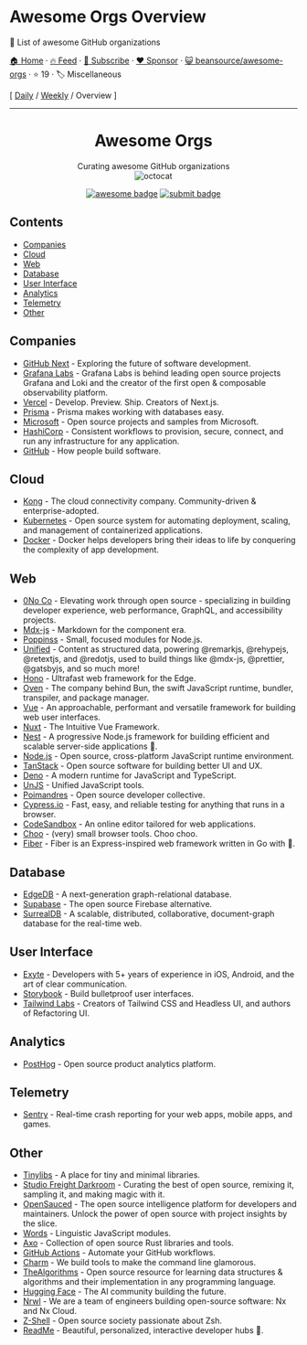 # Awesome Orgs Overview

🥰 List of awesome GitHub organizations

[🏠 Home](/README.md) · [🔥 Feed](https://www.trackawesomelist.com/beansource/awesome-orgs/rss.xml) · [📮 Subscribe](https://trackawesomelist.us17.list-manage.com/subscribe?u=d2f0117aa829c83a63ec63c2f&id=36a103854c) · [❤️  Sponsor](https://github.com/sponsors/theowenyoung) · [😺 beansource/awesome-orgs](https://github.com/beansource/awesome-orgs) · ⭐ 19 · 🏷️ Miscellaneous

[ [Daily](/content/beansource/awesome-orgs/README.md) / [Weekly](/content/beansource/awesome-orgs/week/README.md) / Overview ]

---

<div align="center">

# Awesome Orgs

Curating awesome GitHub organizations\
![octocat](https://github.githubassets.com/images/icons/emoji/hearts_around.png)

[![awesome badge](https://img.shields.io/badge/-awesome-black?logo=awesome-lists)](https://awesome.re)
[![submit badge](https://img.shields.io/badge/-submit%20an%20org-black?logo=stackblitz)](https://github.com/beansource/awesome-orgs/issues/new?assignees=eric-hc%2Cswand0g\&labels=new+org\&template=new-org.yaml\&title=new+org%3A+)

</div>

## Contents

<!-- @toc -->

*   [Companies](#companies)
*   [Cloud](#cloud)
*   [Web](#web)
*   [Database](#database)
*   [User Interface](#user-interface)
*   [Analytics](#analytics)
*   [Telemetry](#telemetry)
*   [Other](#other)

## Companies

<!-- @companies -->

*   [GitHub Next](https://github.com/githubnext) - Exploring the future of software development.
*   [Grafana Labs](https://github.com/grafana) - Grafana Labs is behind leading open source projects Grafana and Loki and the creator of the first open & composable observability platform.
*   [Vercel](https://github.com/vercel) - Develop. Preview. Ship. Creators of Next.js.
*   [Prisma](https://github.com/prisma) - Prisma makes working with databases easy.
*   [Microsoft](https://github.com/microsoft) - Open source projects and samples from Microsoft.
*   [HashiCorp](https://github.com/hashicorp) - Consistent workflows to provision, secure, connect, and run any infrastructure for any application.
*   [GitHub](https://github.com/github) - How people build software.

## Cloud

<!-- @cloud -->

*   [Kong](https://github.com/Kong) - The cloud connectivity company. Community-driven & enterprise-adopted.
*   [Kubernetes](https://github.com/kubernetes) - Open source system for automating deployment, scaling, and management of containerized applications.
*   [Docker](https://github.com/docker) - Docker helps developers bring their ideas to life by conquering the complexity of app development.

## Web

<!-- @web -->

*   [0No Co](https://github.com/0no-co) - Elevating work through open source - specializing in building developer experience, web performance, GraphQL, and accessibility projects.
*   [Mdx-js](https://github.com/mdx-js) - Markdown for the component era.
*   [Poppinss](https://github.com/poppinss) - Small, focused modules for Node.js.
*   [Unified](https://github.com/unifiedjs) - Content as structured data, powering @remarkjs, @rehypejs, @retextjs, and @redotjs, used to build things like @mdx-js, @prettier, @gatsbyjs, and so much more!
*   [Hono](https://github.com/honojs) - Ultrafast web framework for the Edge.
*   [Oven](https://github.com/oven-sh) - The company behind Bun, the swift JavaScript runtime, bundler, transpiler, and package manager.
*   [Vue](https://github.com/vuejs) - An approachable, performant and versatile framework for building web user interfaces.
*   [Nuxt](https://github.com/nuxt) - The Intuitive Vue Framework.
*   [Nest](https://github.com/nestjs) - A progressive Node.js framework for building efficient and scalable server-side applications 🚀.
*   [Node.js](https://github.com/nodejs) - Open source, cross-platform JavaScript runtime environment.
*   [TanStack](https://github.com/TanStack) - Open source software for building better UI and UX.
*   [Deno](https://github.com/denoland) - A modern runtime for JavaScript and TypeScript.
*   [UnJS](https://github.com/unjs) - Unified JavaScript tools.
*   [Poimandres](https://github.com/pmndrs) - Open source developer collective.
*   [Cypress.io](https://github.com/cypress-io) - Fast, easy, and reliable testing for anything that runs in a browser.
*   [CodeSandbox](https://github.com/codesandbox) - An online editor tailored for web applications.
*   [Choo](https://github.com/choojs) - (very) small browser tools. Choo choo.
*   [Fiber](https://github.com/gofiber) - Fiber is an Express-inspired web framework written in Go with 💖.

## Database

<!-- @database -->

*   [EdgeDB](https://github.com/edgedb) - A next-generation graph-relational database.
*   [Supabase](https://github.com/supabase) - The open source Firebase alternative.
*   [SurrealDB](https://github.com/surrealdb) - A scalable, distributed, collaborative, document-graph database for the real-time web.

## User Interface

<!-- @user-interface -->

*   [Exyte](https://github.com/exyte) - Developers with 5+ years of experience in iOS, Android, and the art of clear communication.
*   [Storybook](https://github.com/storybookjs) - Build bulletproof user interfaces.
*   [Tailwind Labs](https://github.com/tailwindlabs) - Creators of Tailwind CSS and Headless UI, and authors of Refactoring UI.

## Analytics

<!-- @analytics -->

*   [PostHog](https://github.com/PostHog) - Open source product analytics platform.

## Telemetry

<!-- @telemetry -->

*   [Sentry](https://github.com/getsentry) - Real-time crash reporting for your web apps, mobile apps, and games.

## Other

<!-- @other -->

*   [Tinylibs](https://github.com/tinylibs) - A place for tiny and minimal libraries.
*   [Studio Freight Darkroom](https://github.com/studio-freight) - Curating the best of open source, remixing it, sampling it, and making magic with it.
*   [OpenSauced](https://github.com/open-sauced) - The open source intelligence platform for developers and maintainers. Unlock the power of open source with project insights by the slice.
*   [Words](https://github.com/words) - Linguistic JavaScript modules.
*   [Axo](https://github.com/axodotdev) - Collection of open source Rust libraries and tools.
*   [GitHub Actions](https://github.com/actions) - Automate your GitHub workflows.
*   [Charm](https://github.com/charmbracelet) - We build tools to make the command line glamorous.
*   [TheAlgorithms](https://github.com/thealgorithms) - Open source resource for learning data structures & algorithms and their implementation in any programming language.
*   [Hugging Face](https://github.com/huggingface) - The AI community building the future.
*   [Nrwl](https://github.com/nrwl) - We are a team of engineers building open-source software: Nx and Nx Cloud.
*   [Z-Shell](https://github.com/z-shell) - Open source society passionate about Zsh.
*   [ReadMe](https://github.com/readmeio) - Beautiful, personalized, interactive developer hubs 🦉.

